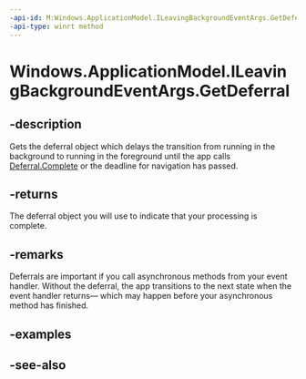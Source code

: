 ----api-id: M:Windows.ApplicationModel.ILeavingBackgroundEventArgs.GetDeferral
-api-type: winrt method
---<!-- Method syntaxpublic Windows.Foundation.Deferral GetDeferral()--># Windows.ApplicationModel.ILeavingBackgroundEventArgs.GetDeferral## -descriptionGets the deferral object which delays the transition from running in the background to running in the foreground until the app calls [Deferral.Complete](../windows.foundation/deferral_complete.md) or the deadline for navigation has passed.## -returnsThe deferral object you will use to indicate that your processing is complete.## -remarksDeferrals are important if you call asynchronous methods from your event handler. Without the deferral, the app transitions to the next state when the event handler returns— which may happen before your asynchronous method has finished.## -examples## -see-also